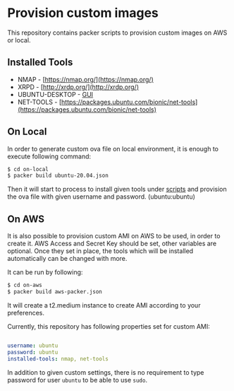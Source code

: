 # Provision custom images 

This repository contains packer scripts to provision custom images on AWS or local. 

## Installed Tools

- NMAP - [https://nmap.org/](https://nmap.org/)
- XRPD - [http://xrdp.org/](http://xrdp.org/)
- UBUNTU-DESKTOP - [GUI](https://phoenixnap.com/kb/how-to-install-a-gui-on-ubuntu)
- NET-TOOLS  - [https://packages.ubuntu.com/bionic/net-tools](https://packages.ubuntu.com/bionic/net-tools)


## On Local 

In order to generate custom ova file on local environment, it is enough to execute following command: 

```bash 
$ cd on-local
$ packer build ubuntu-20.04.json
```

Then it will start to process to install given tools under [scripts](./on-local/scripts/install_tools.sh) and provision the ova file with given username and password. (ubuntu:ubuntu)

## On AWS

It is also possible to provision custom AMI on AWS to be used, in order to create it. AWS Access and Secret Key should be set, other variables are optional. Once they set in place, 
the tools which will be installed automatically can be changed with more. 

It can be run by following:

```bash 
$ cd on-aws
$ packer build aws-packer.json
```
It will create a t2.medium instance to create AMI according to your preferences. 

Currently, this repository has following properties set for custom AMI: 

```yaml 

username: ubuntu
password: ubuntu
installed-tools: nmap, net-tools

```

In addition to given custom settings, there is no requirement to type password for user `ubuntu` to be able to use `sudo`. 

